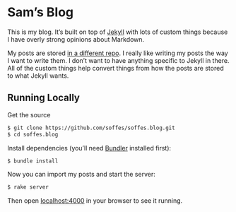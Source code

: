 # Sam’s Blog

This is my blog. It’s built on top of [Jekyll](https://jekyllrb.com) with lots of custom things because I have overly strong opinions about Markdown.

My posts are stored [in a different repo](https://github.com/soffes/blog). I really like writing my posts the way I want to write them. I don’t want to have anything specific to Jekyll in there. All of the custom things help convert things from how the posts are stored to what Jekyll wants.

## Running Locally

Get the source

```bash
$ git clone https://github.com/soffes/soffes.blog.git
$ cd soffes.blog
```

Install dependencies (you’ll need [Bundler](https://bundler.io) installed first):

```bash
$ bundle install
```

Now you can import my posts and start the server:

```bash
$ rake server
```

Then open [localhost:4000](http://localhost:4000) in your browser to see it running.
